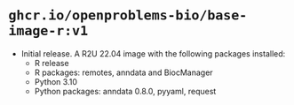 # `ghcr.io/openproblems-bio/base-image-r:v1`

* Initial release. A R2U 22.04 image with the following packages installed:
  - R release
  - R packages: remotes, anndata and BiocManager
  - Python 3.10
  - Python packages: anndata 0.8.0, pyyaml, request